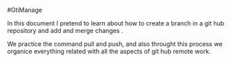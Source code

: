 #GtiManage

In this document I pretend to learn about
how to create a branch in a git hub repository
and add and merge changes .

We practice the command pull and push, and also throught this process
we organice everything related with all the aspects of git hub remote 
work. 